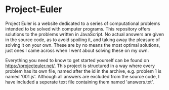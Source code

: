 # Project-Euler
Project Euler is a website dedicated to a series of computational problems intended to be solved with computer programs.
This repository offers solutions to the problems written in JavaScript. No actual answers are given in the source code, as to avoid spoiling it, and taking away the pleasure of solving it on your own. These are by no means the most optimal solutions, just ones I came across when I went about solving these on my own. 

Everything you need to know to get started yourself can be found on https://projecteuler.net/. This project is structured in a way where every problem has its own file, named after the id in the archive, e.g. problem 1 is named '001.js'. Although all answers are excluded from the source code, I have included a seperate text file containing them named 'answers.txt'. 
